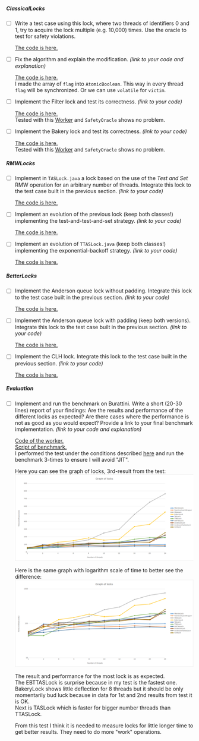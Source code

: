 ##### ClassicalLocks

- [ ] Write a test case using this lock, where two threads of identifiers 0 and 1, try to acquire the lock multiple (e.g. 10,000) times. Use the oracle to test for safety violations.
    
    [The code is here.](./src/2-threads/Worker.java)

- [ ] Fix the algorithm and explain the modification. *(link to your code and explanation)*

    [The code is here.](./src/2-threads/SafePetersonLock.java)  
    I made the array of `flag` into `AtomicBoolean​`. This way in every thread `flag` will be synchronized. Or we can use `volatile` for `victim`.

- [ ] Implement the Filter lock and test its correctness. *(link to your code)*

    [The code is here.](./src/n-threads/FilterLock.java)  
    Tested with this [Worker](./src/2-threads/Worker.java) and `SafetyOracle` shows no problem.

- [ ] Implement the Bakery lock and test its correctness. *(link to your code)*

    [The code is here.](./src/n-threads/BakeryLock.java)  
    Tested with this [Worker](./src/2-threads/Worker.java) and `SafetyOracle` shows no problem.

##### RMWLocks

- [ ] Implement in `TASLock.java` a lock based on the use of the *Test and Set* RMW operation for an arbitrary number of threads. Integrate this lock to the test case built in the previous section. *(link to your code)*

    [The code is here.](./src/n-threads/TASLock.java)
    
- [ ] Implement an evolution of the previous lock (keep both classes!) implementing the test-and-test-and-set strategy. *(link to your code)*
    
    [The code is here.](./src/n-threads/TTASLock.java)

- [ ] Implement an evolution of `TTASLock.java` (keep both classes!) implementing the exponential-backoff strategy. *(link to your code)*

    [The code is here.](./src/n-threads/EBTTASLock.java)

##### BetterLocks

- [ ] Implement the Anderson queue lock without padding. Integrate this lock to the test case built in the previous section. *(link to your code)*
    
    [The code is here.](./src/n-threads/AndersonLock.java)

- [ ] Implement the Anderson queue lock with padding (keep both versions). Integrate this lock to the test case built in the previous section. *(link to your code)*

    [The code is here.](./src/n-threads/AndersonPaddedLock.java)
    
- [ ] Implement the CLH lock. Integrate this lock to the test case built in the previous section. *(link to your code)*
    
    [The code is here.](./src/n-threads/CLHLock.java)

##### Evaluation

- [ ] Implement and run the benchmark on Burattini. Write a short (20-30 lines) report of your findings: Are the results and performance of the different locks as expected? Are there cases where the performance is not as good as you would expect? Provide a link to your final benchmark implementation. *(link to your code and explanation)*

    [Code of the worker.](./src/n-threads/Worker.java)  
    [Script of benchmark.](./src/n-threads/benchmark.sh)  
    I performed the test under the conditions described [here](./Evaluation.md) and run the benchmark 3-times to ensure I will avoid "JIT".
      
    Here you can see the graph of locks, 3rd-result from the test:
    ![alt text](./src/n-threads/report_data/graph.png)
    
    Here is the same graph with logarithm scale of time to better see the difference:
    ![alt text](./src/n-threads/report_data/graph2.png)
    
    The result and performance for the most lock is as expected.  
    The EBTTASLock is surprise because in my test is the fastest one.  
    BakeryLock shows little deflection for 8 threads but it should be only momentarily bud luck because in data for 1st and 2nd results from test it is OK.  
    Next is TASLock which is faster for bigger number threads than TTASLock. 
    
    From this test I think it is needed to measure locks for little longer time to get better results. They need to do more "work" operations.
